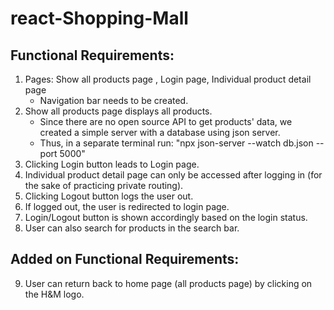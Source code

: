 # react-Shopping-Mall
## Functional Requirements:
1. Pages: Show all products page , Login page, Individual product detail page
    - Navigation bar needs to be created.
2. Show all products page displays all products.
    - Since there are no open source API to get products' data, we created a simple server with a database using json server.
    - Thus, in a separate terminal run: "npx json-server --watch db.json --port 5000"
3. Clicking Login button leads to Login page.
4. Individual product detail page can only be accessed after logging in (for the sake of practicing private routing).
5. Clicking Logout button logs the user out.
6. If logged out, the user is redirected to login page. 
7. Login/Logout button is shown accordingly based on the login status.
8. User can also search for products in the search bar.

## Added on Functional Requirements:
9. User can return back to home page (all products page) by clicking on the H&M logo. 